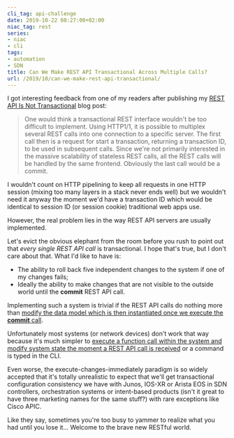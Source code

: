 ```yaml
---
cli_tag: api-challenge
date: 2019-10-22 08:27:00+02:00
niac_tag: rest
series:
- niac
- cli
tags:
- automation
- SDN
title: Can We Make REST API Transactional Across Multiple Calls?
url: /2019/10/can-we-make-rest-api-transactional/
---
```

I got interesting feedback from one of my readers after publishing my [REST API Is Not Transactional](/2019/04/rest-api-is-not-transactional/) blog post:

> One would think a transactional REST interface wouldn't be too difficult to implement. Using HTTP1/1, it is possible to multiplex several REST calls into one connection to a specific server. The first call then is a request for start a transaction, returning a transaction ID, to be used in subsequent calls. Since we're not primarily interested in the massive scalability of stateless REST calls, all the REST calls will be handled by the same frontend. Obviously the last call would be a commit.

I wouldn't count on HTTP pipelining to keep all requests in one HTTP session (mixing too many layers in a stack never ends well) but we wouldn't need it anyway the moment we'd have a transaction ID which would be identical to session ID (or session cookie) traditional web apps use.
<!--more-->
However, the real problem lies in the way REST API servers are usually implemented.

Let's evict the obvious elephant from the room before you rush to point out that *every single REST API call* is transactional. I hope that's true, but I don't care about that. What I'd like to have is:

-   The ability to roll back five independent changes to the system if one of my changes fails;
-   Ideally the ability to make changes that are not visible to the outside world until the **commit** REST API call.

Implementing such a system is trivial if the REST API calls do nothing more than [modify the data model which is then instantiated once we execute the **commit** call](/2018/09/adjusting-system-state-with/).

Unfortunately most systems (or network devices) don't work that way because it's much simpler to [execute a function call within the system and modify system state the moment a REST API call is received](/2018/09/infrastructure-as-code-netconf-and-rest/) or a command is typed in the CLI.

Even worse, the execute-changes-immediately paradigm is so widely accepted that it's totally unrealistic to expect that we'll get transactional configuration consistency we have with Junos, IOS-XR or Arista EOS in SDN controllers, orchestration systems or intent-based products (isn't it great to have three marketing names for the same stuff?) with rare exceptions like Cisco APIC.

Like they say, sometimes you're too busy to yammer to realize what you had until you lose it... Welcome to the brave new RESTful world.
